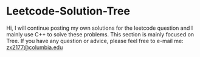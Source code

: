 # Leetcode-Solution-Tree
Hi, I will continue posting my own solutions for the leetcode question and I mainly use C++ to solve these problems.
This section is mainly focused on Tree.
If you have any question or advice, please feel free to e-mail me: zx2177@columbia.edu
